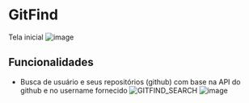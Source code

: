 # GitFind
Tela inicial
![image](https://github.com/dig-ie/trilha-react-gitFind/assets/101150281/1740724a-3c5b-4495-909b-ff5f8f95c095)
## Funcionalidades
- Busca de usuário e seus repositórios (github) com base na API do github e no username fornecido
![GITFIND_SEARCH](https://github.com/dig-ie/trilha-react-gitFind/assets/101150281/be806670-2346-4831-b086-ada931ec0d2d)
![image](https://github.com/dig-ie/trilha-react-gitFind/assets/101150281/3c69754e-bde8-4f87-be83-2c0e030155ca)
